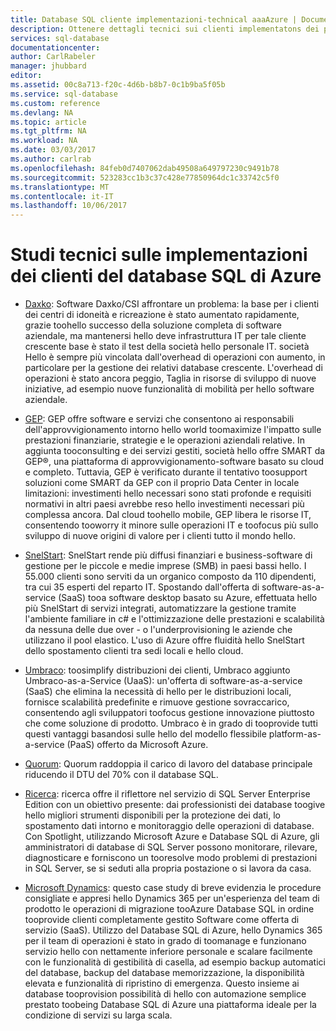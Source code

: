 ```yaml
---
title: Database SQL cliente implementazioni-technical aaaAzure | Documenti Microsoft
description: Ottenere dettagli tecnici sui clienti implementatons dei problemi aziendali toosolve di Database SQL di Azure
services: sql-database
documentationcenter: 
author: CarlRabeler
manager: jhubbard
editor: 
ms.assetid: 00c8a713-f20c-4d6b-b8b7-0c1b9ba5f05b
ms.service: sql-database
ms.custom: reference
ms.devlang: NA
ms.topic: article
ms.tgt_pltfrm: NA
ms.workload: NA
ms.date: 03/03/2017
ms.author: carlrab
ms.openlocfilehash: 84feb0d7407062dab49508a649797230c9491b78
ms.sourcegitcommit: 523283cc1b3c37c428e77850964dc1c33742c5f0
ms.translationtype: MT
ms.contentlocale: it-IT
ms.lasthandoff: 10/06/2017
---
```

# <a name="azure-sql-database-customer-implementation-technical-studies"></a>Studi tecnici sulle implementazioni dei clienti del database SQL di Azure

- [Daxko](sql-database-implementation-daxko.md): Software Daxko/CSI affrontare un problema: la base per i clienti dei centri di idoneità e ricreazione è stato aumentato rapidamente, grazie toohello successo della soluzione completa di software aziendale, ma mantenersi hello deve infrastruttura IT per tale cliente crescente base è stato il test della società hello personale IT. società Hello è sempre più vincolata dall'overhead di operazioni con aumento, in particolare per la gestione dei relativi database crescente. L'overhead di operazioni è stato ancora peggio, Taglia in risorse di sviluppo di nuove iniziative, ad esempio nuove funzionalità di mobilità per hello software aziendale.

- [GEP](sql-database-implementation-gep.md): GEP offre software e servizi che consentono ai responsabili dell'approvvigionamento intorno hello world toomaximize l'impatto sulle prestazioni finanziarie, strategie e le operazioni aziendali relative. In aggiunta tooconsulting e dei servizi gestiti, società hello offre SMART da GEP®, una piattaforma di approvvigionamento-software basato su cloud e completo. Tuttavia, GEP è verificato durante il tentativo toosupport soluzioni come SMART da GEP con il proprio Data Center in locale limitazioni: investimenti hello necessari sono stati profonde e requisiti normativi in altri paesi avrebbe reso hello investimenti necessari più complessa ancora. Dal cloud toohello mobile, GEP libera le risorse IT, consentendo tooworry it minore sulle operazioni IT e toofocus più sullo sviluppo di nuove origini di valore per i clienti tutto il mondo hello.

- [SnelStart](sql-database-implementation-snelstart.md): SnelStart rende più diffusi finanziari e business-software di gestione per le piccole e medie imprese (SMB) in paesi bassi hello. I 55.000 clienti sono serviti da un organico composto da 110 dipendenti, tra cui 35 esperti del reparto IT. Spostando dall'offerta di software-as-a-service (SaaS) tooa software desktop basato su Azure, effettuata hello più SnelStart di servizi integrati, automatizzare la gestione tramite l'ambiente familiare in c# e l'ottimizzazione delle prestazioni e scalabilità da nessuna delle due over - o l'underprovisioning le aziende che utilizzano il pool elastico. L'uso di Azure offre fluidità hello SnelStart dello spostamento clienti tra sedi locali e hello cloud.

- [Umbraco](sql-database-implementation-umbraco.md): toosimplify distribuzioni dei clienti, Umbraco aggiunto Umbraco-as-a-Service (UaaS): un'offerta di software-as-a-service (SaaS) che elimina la necessità di hello per le distribuzioni locali, fornisce scalabilità predefinite e rimuove gestione sovraccarico, consentendo agli sviluppatori toofocus gestione innovazione piuttosto che come soluzione di prodotto. Umbraco è in grado di tooprovide tutti questi vantaggi basandosi sulle hello del modello flessibile platform-as-a-service (PaaS) offerto da Microsoft Azure.

- [Quorum](https://customers.microsoft.com/story/quorum-doubles-key-databases-workload-while-lowering-dtu-with-sql-database): Quorum raddoppia il carico di lavoro del database principale riducendo il DTU del 70% con il database SQL.

- [Ricerca](https://customers.microsoft.com/en-US/story/quest): ricerca offre il riflettore nel servizio di SQL Server Enterprise Edition con un obiettivo presente: dai professionisti dei database toogive hello migliori strumenti disponibili per la protezione dei dati, lo spostamento dati intorno e monitoraggio delle operazioni di database. Con Spotlight, utilizzando Microsoft Azure e Database SQL di Azure, gli amministratori di database di SQL Server possono monitorare, rilevare, diagnosticare e forniscono un tooresolve modo problemi di prestazioni in SQL Server, se si seduti alla propria postazione o si lavora da casa.

- [Microsoft Dynamics](https://customers.microsoft.com/story/dynamics365operationsproductteam): questo case study di breve evidenzia le procedure consigliate e appresi hello Dynamics 365 per un'esperienza del team di prodotto le operazioni di migrazione tooAzure Database SQL in ordine tooprovide clienti completamente gestito Software come offerta di servizio (SaaS). Utilizzo del Database SQL di Azure, hello Dynamics 365 per il team di operazioni è stato in grado di toomanage e funzionano servizio hello con nettamente inferiore personale e scalare facilmente con le funzionalità di gestibilità di casella, ad esempio backup automatici del database, backup del database memorizzazione, la disponibilità elevata e funzionalità di ripristino di emergenza. Questo insieme ai database tooprovision possibilità di hello con automazione semplice prestato toobeing Database SQL di Azure una piattaforma ideale per la condizione di servizi su larga scala.
